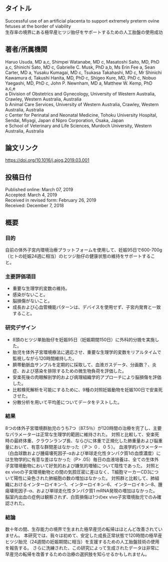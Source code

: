 ## タイトル
Successful use of an artificial placenta to support extremely preterm ovine fetuses at the border of viability  
生存率の境界にある極早産ヒツジ胎仔をサポートするための人工胎盤の使用成功

## 著者/所属機関
Haruo Usuda, MD a,c, Shimpei Watanabe, MD c, Masatoshi Saito, MD, PhD a,c, Shinichi Sato, MD c, Gabrielle C. Musk, PhD a,b, Ms Erin Fee a, Sean Carter, MD a, Yusaku Kumagai, MD c, Tsukasa Takahashi, MD c, Mr Shinichi Kawamura d, Takushi Hanita, MD, PhD c, Shigeo Kure, MD, PhD c, Nobuo Yaegashi, MD, PhD c, John P. Newnham, MD a, Matthew W. Kemp, PhD a,c,e  
a Division of Obstetrics and Gynecology, University of Western Australia, Crawley, Western Australia, Australia  
b Animal Care Services, University of Western Australia, Crawley, Western Australia, Australia  
c Center for Perinatal and Neonatal Medicine, Tohoku University Hospital, Sendai, Miyagi, Japan
d Nipro Corporation, Osaka, Japan  
e School of Veterinary and Life Sciences, Murdoch University, Western Australia, Australia

## 論文リンク
https://doi.org/10.1016/j.ajog.2019.03.001

## 投稿日付
Published online: March 07, 2019  
Accepted: March 4, 2019  
Received in revised form: February 26, 2019  
Received: December 7, 2018

## 概要
### 目的
自前の体外子宮内環境治療プラットフォームを使用して、妊娠95日で600-700g（ヒトの妊娠24週に相当）のヒツジ胎仔の健康状態の維持をサポートすること。

### 主要評価項目
* 重要な生理学的変数の維持。
* 感染がないこと。
* 脳損傷がないこと。
* 成長および心血管機能パターンは、デバイスを使用せず、子宮内発育と一致すること。

### 研究デザイン
* 8頭のヒツジ単胎胎仔を妊娠95日（妊娠期間150日）に外科的分娩を実施した。
* 胎児を体外子宮環境療法に適応させ、重要な生理学的変数をリアルタイムで監視しながら120時間維持した。
* 臍帯動脈血サンプルを定期的に採取して、血液ガスデータ、分画数？、炎症、および感染を排除するための微生物負荷を評価した。
* 安楽死後の肉眼解剖学的および病理組織学的アプローチにより脳損傷を評価した。
* 比較検死解析を可能にするために、9種の対照妊娠動物を妊娠100日で安楽死させた。
* 分散分析を用いて平均差についてデータをテストした。

### 結果
8つの体外子宮環境群胎児のうち7つ（87.5％）が120時間の治療を完了し、主要なパラメーターは正常な生理学的範囲に維持された。
対照と比較して、安楽死時の最終体重、クラウンランプ長、ならびに体重で正規化した肺重量および脳重量において、有意な群間差はなかった（Ｐ＞ ０．０５）。
血液学的パラメーター（白血球数および腫瘍壊死因子-αおよび単球走化性タンパク質1の血漿濃度）には生物学的に有意な差はなかった（P> .05）毎日の血液培養は、全ての生体外子宮環境動物において好気的および嫌気的増殖について陰性であった。
対照とex vivoの子宮環境動物との間の気腔圧密に差はなく、T細胞マーカーCD3について陽性に染色された肺細胞の数の増加はなかった。
対照群と比較して、肺組織におけるインターロイキン-1、インターロイキン-6、インターロイキン-8、腫瘍壊死因子-α、および単球走化性タンパク質1 mRNA発現の増加はなかった。
脳室内出血の症例は観察されず、白質損傷は1つのex vivo子宮環境胎児でのみ確認された。

### 結論
数十年の間、生存能力の境界で生まれた極早産児の転帰はほとんど改善されていません。
本研究では、我々は初めて、安定した成長正常状態で120時間の極早産ヒツジ胎児（24週間の妊娠期間に相当）を支援するための人工胎盤技術の使用を報告する。
さらに洗練された、この研究によって生成されたデータは非常に早産児の転帰を改善するための治療の選択肢を知らせるかもしれません。
